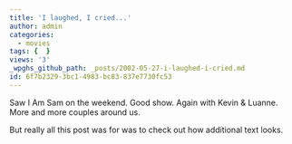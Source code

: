 ```yaml
---
title: 'I laughed, I cried...'
author: admin
categories:
  - movies
tags: {  }
views: '3'
_wpghs_github_path: _posts/2002-05-27-i-laughed-i-cried.md
id: 6f7b2329-3bc1-4983-bc83-837e7730fc53
---
```

<p>Saw I Am Sam on the weekend. Good show. Again with Kevin &amp; Luanne. More and more couples around us.</p>
<p>But really all this post was for was to check out how additional text looks.</p>
